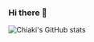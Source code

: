 ### Hi there 👋

![Chiaki's GitHub stats](https://github-readme-stats.vercel.app/api?username=chiaki-kjwr=anuraghazra&show_icons=true)

<!--
**chiaki-kjwr/chiaki-kjwr** is a ✨ _special_ ✨ repository because its `README.md` (this file) appears on your GitHub profile.

Here are some ideas to get you started:

- 🔭 I’m currently working on ...
- 🌱 I’m currently learning ...
- 👯 I’m looking to collaborate on ...
- 🤔 I’m looking for help with ...
- 💬 Ask me about ...
- 📫 How to reach me: ...
- 😄 Pronouns: ...
- ⚡ Fun fact: ...
-->
